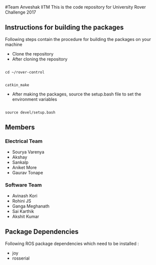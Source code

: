 #Team Anveshak IITM
This is the code repository for University Rover Challenge 2017

## Instructions for building the packages
Following steps contain the procedure for building the packages on your machine
+ Clone the repository
+ After cloning the repository

<code>
cd ~/rover-control

catkin_make
</code>
+ After making the packages, source the setup.bash file to set the environment variables

<code>
source devel/setup.bash
</code>

## Members
### Electrical Team
+ Sourya Varenya
+ Akshay
+ Sankalp
+ Aniket More
+ Gaurav Tonape

### Software Team
+ Avinash Kori
+ Rohini JS
+ Ganga Meghanath
+ Sai Karthik
+ Akshit Kumar

## Package Dependencies
Following ROS package dependencies which need to be installed :
+ joy
+ rosserial
